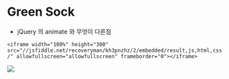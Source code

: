 # Green Sock

* jQuery 의 animate 와 무엇이 다른점

`<iframe width="100%" height="300" src="//jsfiddle.net/recoveryman/kh3pnzhz/2/embedded/result,js,html,css/" allowfullscreen="allowfullscreen" frameborder="0"></iframe>`

<img src="./img/mixin1.PNG">